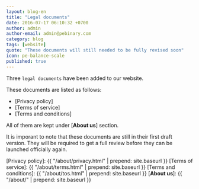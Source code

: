 ```yaml
---
layout: blog-en
title: "Legal documents"
date: 2016-07-17 06:10:32 +0700
author: admin
author-email: admin@pebinary.com
category: blog
tags: [website]
quote: "These documents will still needed to be fully revised soon"
icon: pe-balance-scale
published: true
---
```


Three `legal documents` have been added to our website.

These documents are listed as follows:

- [Privacy policy]
- [Terms of service]
- [Terms and conditions]

All of them are kept under [__About us__] section.

<!--more-->

It is imporant to note that these documents are still in their first draft version. They will be required to get a full review before they can be launched officially again.

[Privacy policy]: {{ "/about/privacy.html" | prepend: site.baseurl }}
[Terms of service]: {{ "/about/terms.html" | prepend: site.baseurl }}
[Terms and conditions]: {{ "/about/tos.html" | prepend: site.baseurl }}
[__About us__]: {{ "/about/" | prepend: site.baseurl }}
